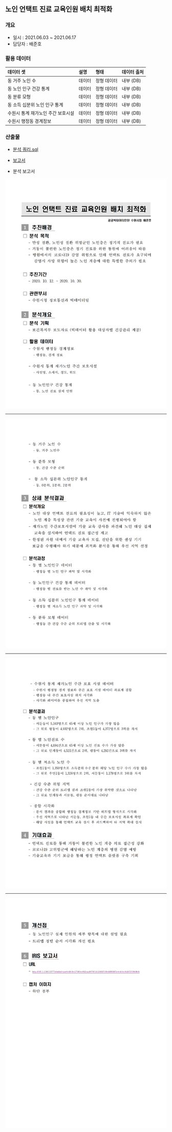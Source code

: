 ## 노인 언택트 진료 교육인원 배치 최적화

### 개요
- 일시 : 2021.06.03 ~ 2021.06.17
- 담당자 : 배준호

### 활용 데이터

| 데이터 셋            | 설명 | 형태 | 데이터 출처      |
| :-------------------- | :---- | :---------- | :--------------- |
| 동 거주 노인 수           | 데이터 | 정형 데이터 | 내부 (DB) |
| 동 노인 인구 건강 통계           | 데이터 | 정형 데이터 | 내부 (DB) |
| 동 분류 모형           | 데이터 | 정형 데이터 | 내부 (DB) |
| 동 소득 십분위 노인 인구 통계           | 데이터 | 정형 데이터 | 내부 (DB) |
| 수원시 통계 재가노인 주간 보호시설           | 데이터 | 정형 데이터 | 내부 (DB) |
| 수원시 행정동 경계정보           | 데이터 | 정형 데이터 | 내부 (DB) |

### 산출물
-  [분석 쿼리.sql](https://github.com/juunho/Bigintern-2020/blob/5e57235d936bac482dfbda769dc7cfbd20604f47/Data%20Visualization/1.%20%EB%85%B8%EC%9D%B8%20%EC%96%B8%ED%83%9D%ED%8A%B8%20%EC%A7%84%EB%A3%8C%20%EA%B5%90%EC%9C%A1%EC%9D%B8%EC%9B%90%20%EB%B0%B0%EC%B9%98%20%EC%B5%9C%EC%A0%81%ED%99%94/%EB%B6%84%EC%84%9D%EC%BF%BC%EB%A6%AC.md)

- [보고서](https://github.com/juunho/Bigintern-2020/blob/99a630fb8a86f86dae4110fe8ffc6bb4f931b927/Data%20Visualization/1.%20%EB%85%B8%EC%9D%B8%20%EC%96%B8%ED%83%9D%ED%8A%B8%20%EC%A7%84%EB%A3%8C%20%EA%B5%90%EC%9C%A1%EC%9D%B8%EC%9B%90%20%EB%B0%B0%EC%B9%98%20%EC%B5%9C%EC%A0%81%ED%99%94/IMAGE/IMG005.PNG
)

- 분석 보고서
<img src= https://github.com/juunho/Bigintern-2020/blob/99a630fb8a86f86dae4110fe8ffc6bb4f931b927/Data%20Visualization/1.%20%EB%85%B8%EC%9D%B8%20%EC%96%B8%ED%83%9D%ED%8A%B8%20%EC%A7%84%EB%A3%8C%20%EA%B5%90%EC%9C%A1%EC%9D%B8%EC%9B%90%20%EB%B0%B0%EC%B9%98%20%EC%B5%9C%EC%A0%81%ED%99%94/IMAGE/IMG001.png>

---

<img src= https://github.com/juunho/Bigintern-2020/blob/99a630fb8a86f86dae4110fe8ffc6bb4f931b927/Data%20Visualization/1.%20%EB%85%B8%EC%9D%B8%20%EC%96%B8%ED%83%9D%ED%8A%B8%20%EC%A7%84%EB%A3%8C%20%EA%B5%90%EC%9C%A1%EC%9D%B8%EC%9B%90%20%EB%B0%B0%EC%B9%98%20%EC%B5%9C%EC%A0%81%ED%99%94/IMAGE/IMG002.png>

---

<img src= https://github.com/juunho/Bigintern-2020/blob/99a630fb8a86f86dae4110fe8ffc6bb4f931b927/Data%20Visualization/1.%20%EB%85%B8%EC%9D%B8%20%EC%96%B8%ED%83%9D%ED%8A%B8%20%EC%A7%84%EB%A3%8C%20%EA%B5%90%EC%9C%A1%EC%9D%B8%EC%9B%90%20%EB%B0%B0%EC%B9%98%20%EC%B5%9C%EC%A0%81%ED%99%94/IMAGE/IMG003.png>

---

<img src= https://github.com/juunho/Bigintern-2020/blob/99a630fb8a86f86dae4110fe8ffc6bb4f931b927/Data%20Visualization/1.%20%EB%85%B8%EC%9D%B8%20%EC%96%B8%ED%83%9D%ED%8A%B8%20%EC%A7%84%EB%A3%8C%20%EA%B5%90%EC%9C%A1%EC%9D%B8%EC%9B%90%20%EB%B0%B0%EC%B9%98%20%EC%B5%9C%EC%A0%81%ED%99%94/IMAGE/IMG004.png>
